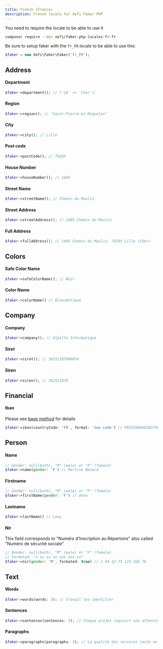 ```yaml
---
title: French (France)
description: French locale for Xefi Faker PHP
---
```


You need to require the locale to be able to use it
```bash
composer require --dev xefi/faker-php-locales-fr-fr
```

Be sure to setup faker with the `fr_FR` locale to be able to use this:

```php
$faker = new Xefi\Faker\Faker('fr_FR');
```

## Address

#### Department
```php
$faker->department(); // ['18' => 'Cher'];
```

#### Region
```php
$faker->region(); // "Saint-Pierre-et-Miquelon"
```

#### City
```php
$faker->city(); // Lille
```

#### Post code
```php
$faker->postCode(); // 79295
```

#### House Number
```php
$faker->houseNumber(); // 1405
```

#### Street Name
```php
$faker->streetName(); // Chemin du Moulin
```

#### Street Address
```php
$faker->streetAddress(); // 1405 Chemin du Moulin
```

#### Full Address
```php
$faker->fullAddress(); // 1405 Chemin du Moulin, 79295 Lille (Cher)
```

## Colors

#### Safe Color Name

```php
$faker->safeColorName(); // Noir
```

#### Color Name
```php
$faker->colorName() // BlancAntique
```

## Company

#### Company
```php
$faker->company(); // Alpille Informatique
```

#### Siret
```php
$faker->siret(); // 36252187900034
```

#### Siren
```php
$faker->siren(); // 362521879
```

## Financial

#### Iban

Please see [base method](/extensions/financial#iban) for details

```php
$faker->iban(countryCode: 'FR', format: 'See code') // FR7630004028379876543210943
```

## Person

#### Name
```php
// Gender: null(both), "M" (male) or "F" (female)
$faker->name(gender: 'F') // Martine Benard
```

#### Firstname
```php
// Gender: null(both), "M" (male) or "F" (female)
$faker->firstName(gender: 'F') // Anne
```

#### Lastname
```php
$faker->lastName() // Levy
```

#### Nir

This field corresponds to "Numéro d’Inscription au Répertoire" also called "Numéro de sécurité sociale"
```php
// Gender: null(both), "M" (male) or "F" (female)
// Formated: "x xx xx xx xxx xxx xx"
$faker->nir(gender: 'M', formated: true) // 1 84 12 75 123 456 78
```

## Text

#### Words

```php
$faker->words(words: 3); // travail les identifier
```

#### Sentences

```php
$faker->sentences(sentences: 3); // Chaque projet requiert une attention particulière pour assurer ...
```

#### Paragraphs

```php
$faker->paragraphs(paragraphs: 3); // La qualité des services reste un objectif central dans le ...
```
